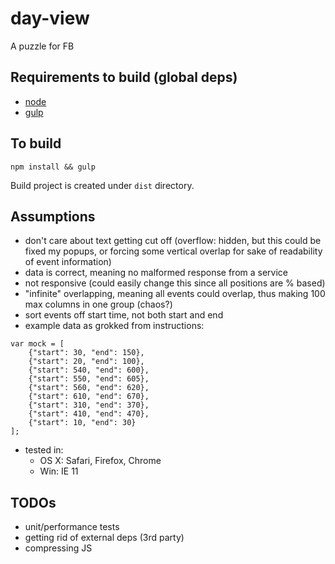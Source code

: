 # day-view
A puzzle for FB

## Requirements to build (global deps)
- [node](http://nodejs.org)
- [gulp](http://gulpjs.com)

## To build
```
npm install && gulp
```

Build project is created under `dist` directory.

## Assumptions
- don't care about text getting cut off (overflow: hidden, but this could be fixed my popups, or forcing some vertical overlap for sake of readability of event information)
- data is correct, meaning no malformed response from a service
- not responsive (could easily change this since all positions are % based)
- "infinite" overlapping, meaning all events could overlap, thus making 100 max columns in one group (chaos?)
- sort events off start time, not both start and end
- example data as grokked from instructions:
```
var mock = [
    {"start": 30, "end": 150},
    {"start": 20, "end": 100},
    {"start": 540, "end": 600},
    {"start": 550, "end": 605},
    {"start": 560, "end": 620},
    {"start": 610, "end": 670},
    {"start": 310, "end": 370},
    {"start": 410, "end": 470},
    {"start": 10, "end": 30}
];
```
- tested in:
    - OS X: Safari, Firefox, Chrome
    - Win: IE 11


## TODOs
- unit/performance tests
- getting rid of external deps (3rd party)
- compressing JS
